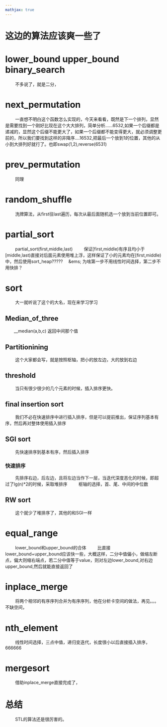 ```yaml
---
mathjax: true
---
```


# 这边的算法应该爽一些了

# lower_bound upper_bound binary_search
&emsp;&emsp; 不多说了，就是二分，

# next_permutation
&emsp;&emsp; 一直想不明白这个函数怎么实现的，今天来看看，既然是下一个排列，显然是需要找到一个刚好比现在这个大大排列，简单分析......6532,如果一个后缀都是递减的，显然这个后缀不能更大了，如果一个后缀都不能变得更大，就必须调整更前的，所以我们要找到这样的非降序....16532,把最后一个放到1的位置，其他的从小到大排列好就行了。也即swap(1,2),reverse(6531)
<!---more-->
# prev_permutation
&emsp;&emsp; 同理

# random_shuffle
&emsp;&emsp; 洗牌算法，从first往last遍历，每次从最后面随机选一个放到当前位置即可。

# partial_sort 
&emsp;&emsp; partial_sort(first,middle,last)
&emsp;&emsp; 保证[first,middle)有序且均小于[middle,last)直接对后面元素使用堆上浮，这样保证了小的元素均在[first,middle)中，然后使用sort_heap?????
&emsp;&ems; 为啥第一步不用线性时间选择，第二步不用快排？

# sort
&emsp;&emsp; 大一就听说了这个的大名，现在来学习学习

## Median_of_three
&emsp;&emsp;__median(a,b,c) 返回中间那个值
## Partitionining
&emsp;&emsp; 这个大家都会写，就是按照枢轴，把小的放左边，大的放到右边
## threshold
&emsp;&emsp; 当只有很少很少的几个元素的时候，插入排序更快。
## final insertion sort
&emsp;&emsp; 我们不必在快速排序中进行插入排序，但是可以提前推出，保证序列基本有序，然后再对整体使用插入排序
## SGI sort 
&emsp;&emsp; 先快速排序到基本有序，然后插入排序
### 快速排序
&emsp;&emsp; 先排序右边，后左边，且将左边当作下一层，当迭代深度恶化的时候，即超过了lg(n)*2的时候，采取堆排序
&emsp;&emsp; 枢轴的选择，首、尾、中间的中位数
## RW sort
&emsp;&emsp; 这个就少了堆排序了，其他的和SGI一样


#  equal_range
&emsp;&emsp; lower_bound和upper_bound的合体
&emsp;&emsp; 比直接lower_bound+upper_bound应该快一些，大概这样，二分中值偏小，做缩左断点，偏大则缩右端点，若二分中值等于value，则对左边lower_bound,对右边upper_bound,然后就能直接返回了

# inplace_merge
&emsp;&emsp; 将两个相邻的有序序列合并为有序序列，他在分析卡空间的做法，再见。。。不缺空间，

#  nth_element
&emsp;&emsp; 线性时间选择，三点中值，递归变迭代，长度很小以后直接插入排序，666666

# mergesort
&emsp;&emsp; 借助inplace_merge直接完成了，

# 总结
&emsp;&emsp; STL的算法还是很厉害的。

